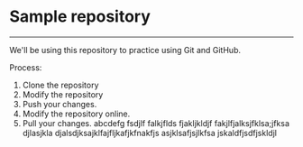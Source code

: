 # Sample repository
----
We'll be using this repository to practice using Git and GitHub.

Process:

1. Clone the repository
2. Modify the repository
3. Push your changes.
4. Modify the repository online.
5. Pull your changes.
abcdefg
fsdjlf
falkjflds
fjakljkldjf
fakjlfjalksjfklsa;jfksa
djlasjkla
djalsdjksajklfajfljkafjkfnakfjs
asjklsafjsjlkfsa
jskaldfjsdfjskldjl
